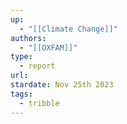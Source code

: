 ```yaml
---
up:
  - "[[Climate Change]]"
authors:
  - "[[OXFAM]]"
type:
  - report
url: 
stardate: Nov 25th 2023
tags:
  - tribble
---
```

